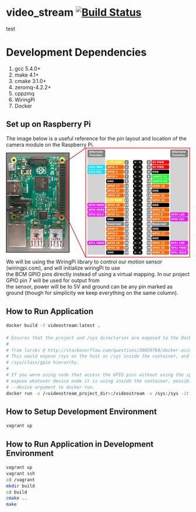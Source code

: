 # video_stream [![Build Status](https://travis-ci.org/moorem27/video_stream.svg?branch=master)](https://travis-ci.org/moorem27/video_stream)

test

# Development Dependencies
1. gcc 5.4.0+
2. make 4.1+
3. cmake 3.1.0+
4. zeromq-4.2.2+
5. cppzmq
6. WiringPi
7. Docker

## Set up on Raspberry Pi
The image below is a useful reference for the pin layout and location of the camera module on the Raspberry Pi.  
![](images/rp_pinout.png?raw=true)    
We will be using the WiringPi library to control our motion sensor (wiringpi.com), and will initialize wiringPi to use  
the BCM GPIO pins directly instead of using a virtual mapping. In our project GPIO pin 7 will be used for output from  
the sensor, power will be to 5V and ground can be any pin marked as ground (though for simplicity we keep everything on the same column). 

## How to Run Application
```bash
docker build -t videostream:latest .

# Ensures that the project and /sys directories are exposed to the Docker container
#
# from larsks @ http://stackoverflow.com/questions/30059784/docker-access-to-raspberry-pi-gpio-pins
# This would expose /sys on the host as /sys inside the container, and you would have access to the
# /sys/class/gpio hierarchy.
#
# If you were using code that access the GPIO pins without using the sysfs interface you would need to
# expose whatever device node it is using inside the container, possibly with something like the
# --device argument to docker run.
docker run -v /<videostream_project_dir>:/videostream -v /sys:/sys -it videostream /bin/bash
```

## How to Setup Development Environment
```bash
vagrant up
```
## How to Run Application in Development Environment
```bash
vagrant up
vagrant ssh
cd /vagrant
mkdir build
cd build
cmake ..
make
```
